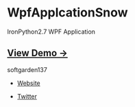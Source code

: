 WpfApplcationSnow
=================

IronPython2.7 WPF Application

## [View Demo &rarr;](http://softgarden137.github.io/samples/snow)

softgarden137

- [Website](http://blog.goo.ne.jp/softgarden137)

- [Twitter](http://twitter.com/FutureWidgetLab)

